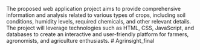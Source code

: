 The proposed web application project aims to provide comprehensive information and analysis related to various types of crops, including soil conditions, humidity levels, required chemicals, and other relevant details. The project will leverage technologies such as HTML, CSS, JavaScript, and databases to create an interactive and user-friendly platform for farmers, agronomists, and agriculture enthusiasts.
#   A g r i n s i g h t _ f i n a l  
 